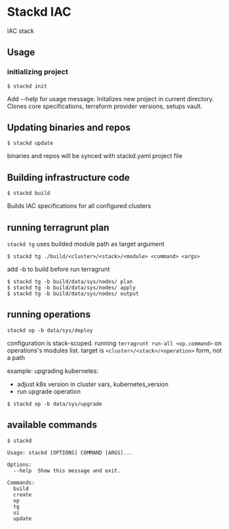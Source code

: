 # Stackd IAC

IAC stack

## Usage

### initializing project

~~~
$ stackd init
~~~

Add --help for usage message. Initalizes new project in current directory. Clones core specifications,
terraform provider versions, setups vault. 

## Updating binaries and repos

~~~
$ stackd update
~~~

binaries and repos will be synced with stackd.yaml project file

## Building infrastructure code

~~~
$ stackd build
~~~

Builds IAC specifications for all configured clusters

## running terragrunt plan

`stackd tg` uses builded module path as target argument

~~~
$ stackd tg ./build/<cluster>/<stack>/<module> <command> <args>
~~~

add -b to build before run terragrunt

~~~
$ stackd tg -b build/data/sys/nodes/ plan
$ stackd tg -b build/data/sys/nodes/ apply
$ stackd tg -b build/data/sys/nodes/ output
~~~

## running operations

~~~
stackd op -b data/sys/deploy
~~~

configuration is stack-scoped. running `terragrunt run-all <op.command>` on operations's modules list.
target is `<cluster>/<stack>/<operation>` form, not a path

example: upgrading kubernetes:

- adjust k8s version in cluster vars, kubernetes_version
- run upgrade operation

~~~
$ stackd op -b data/sys/upgrade
~~~

## available commands

~~~
$ stackd

Usage: stackd [OPTIONS] COMMAND [ARGS]...

Options:
  --help  Show this message and exit.

Commands:
  build
  create
  op
  tg
  ui
  update
~~~

